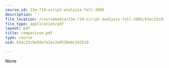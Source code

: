```yaml
---
course_id: 21m-710-script-analysis-fall-2005
description: ''
file_location: /coursemedia/21m-710-script-analysis-fall-2005/63ac23c9a58e7a1ec2e0539e8c242510_comparison.pdf
file_type: application/pdf
layout: pdf
title: comparison.pdf
type: course
uid: 63ac23c9a58e7a1ec2e0539e8c242510

---
```

None
